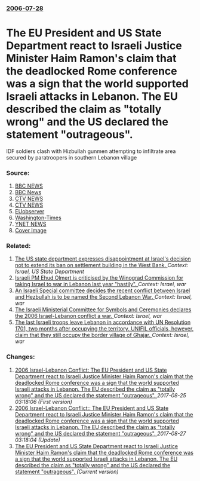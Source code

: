 ### [2006-07-28](/news/2006/07/28/index.md)

#  The EU President and US State Department react to Israeli Justice Minister Haim Ramon's claim that the deadlocked Rome conference was a sign that the world supported Israeli attacks in Lebanon. The EU described the claim as "totally wrong" and the US declared the statement "outrageous". 

IDF soldiers clash with Hizbullah gunmen attempting to infiltrate area secured by paratroopers in southern Lebanon village


### Source:

1. [BBC NEWS](http://news.bbc.co.uk/1/hi/uk_politics/5221782.stm)
2. [BBC News](http://news.bbc.co.uk/1/hi/world/middle_east/5223940.stm)
3. [CTV NEWS](http://www.ctv.ca/servlet/ArticleNews/story/CTVNews/20060727/Blair_bush_meeting_060728/20060728?hub=TopStories)
4. [CTV NEWS](http://www.ctv.ca/servlet/ArticleNews/story/CTVNews/20060727/Israel_fighting_lebanon_060728/20060728?hub=TopStories)
5. [EUobserver](http://euobserver.com/9/22177)
6. [Washington-Times](http://www.washtimes.com/national/20060728-123022-5852r.htm)
7. [YNET NEWS](http://www.ynetnews.com/articles/0,7340,L-3282867,00.html)
7. [Cover Image](http://www.ynetnews.com/images/default_EynetLogo200_200.jpg)

### Related:

1. [The US state department expresses disappointment at Israel's decision not to extend its ban on settlement building in the West Bank. ](/news/2010/09/27/the-us-state-department-expresses-disappointment-at-israel-s-decision-not-to-extend-its-ban-on-settlement-building-in-the-west-bank.md) _Context: Israel, US State Department_
2. [ Israeli PM Ehud Olmert is criticised by the Winograd Commission for taking Israel to war in Lebanon last year "hastily". ](/news/2007/04/30/israeli-pm-ehud-olmert-is-criticised-by-the-winograd-commission-for-taking-israel-to-war-in-lebanon-last-year-hastily.md) _Context: Israel, war_
3. [ An Israeli Special committee decides the recent conflict between Israel and Hezbullah is to be named the Second Lebanon War. ](/news/2007/03/21/an-israeli-special-committee-decides-the-recent-conflict-between-israel-and-hezbullah-is-to-be-named-the-second-lebanon-war.md) _Context: Israel, war_
4. [ The Israeli Ministerial Committee for Symbols and Ceremonies declares the 2006 Israel-Lebanon conflict a war. ](/news/2007/03/19/the-israeli-ministerial-committee-for-symbols-and-ceremonies-declares-the-2006-israel-lebanon-conflict-a-war.md) _Context: Israel, war_
5. [ The last Israeli troops leave Lebanon in accordance with UN Resolution 1701, two months after occupying the territory. UNIFIL officials, however, claim that they still occupy the border village of Ghajar. ](/news/2006/10/1/the-last-israeli-troops-leave-lebanon-in-accordance-with-un-resolution-1701-two-months-after-occupying-the-territory-unifil-officials-ho.md) _Context: Israel, war_

### Changes:

1. [ 2006 Israel-Lebanon Conflict: The EU President and US State Department react to Israeli Justice Minister Haim Ramon's claim that the deadlocked Rome conference was a sign that the world supported Israeli attacks in Lebanon. The EU described the claim as "totally wrong" and the US declared the statement "outrageous". ](/news/2006/07/28/2006-israel-lebanon-conflict-p-the-eu-president-and-us-state-department-react-to-israeli-justice-minister-haim-ramon-s-claim-that-the-deadl.md) _2017-08-25 03:18:06 (First version)_
2. [ 2006 Israel-Lebanon Conflict:: The EU President and US State Department react to Israeli Justice Minister Haim Ramon's claim that the deadlocked Rome conference was a sign that the world supported Israeli attacks in Lebanon. The EU described the claim as "totally wrong" and the US declared the statement "outrageous". ](/news/2006/07/28/2006-israel-lebanon-conflict-the-eu-president-and-us-state-department-react-to-israeli-justice-minister-haim-ramon-s-claim-that-the-deadl.md) _2017-08-27 03:18:04 (Update)_
2. [ The EU President and US State Department react to Israeli Justice Minister Haim Ramon's claim that the deadlocked Rome conference was a sign that the world supported Israeli attacks in Lebanon. The EU described the claim as "totally wrong" and the US declared the statement "outrageous". ](/news/2006/07/28/the-eu-president-and-us-state-department-react-to-israeli-justice-minister-haim-ramon-s-claim-that-the-deadlocked-rome-conference-was-a-sig.md) _(Current version)_
